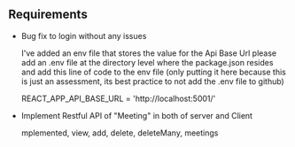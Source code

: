 ## Requirements

- Bug fix to login without any issues
    
    I've added an env file that stores the value for the Api Base Url
  please add an .env file at the directory level where the package.json resides and add this line of code to the env file (only putting it here because this is just an assessment, its best practice to not add the .env file to github)
  
  REACT_APP_API_BASE_URL = 'http://localhost:5001/'


- Implement Restful API of "Meeting" in both of server and Client

    mplemented, view, add, delete, deleteMany, meetings 

